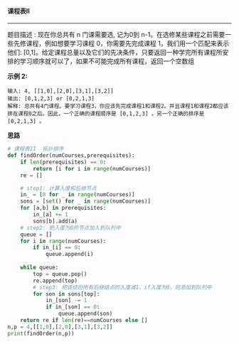 #### 课程表II

---

题目描述 :  现在你总共有 n 门课需要选, 记为0到 n-1。在选修某些课程之前需要一些先修课程，例如想要学习课程 0，你需要先完成课程 1，我们用一个匹配来表示他们: [0,1]。给定课程总量以及它们的先决条件，只要返回一种学完所有课程所安排的学习顺序就可以了，如果不可能完成所有课程，返回一个空数组

**示例 2:**

```
输入: 4, [[1,0],[2,0],[3,1],[3,2]]
输出: [0,1,2,3] or [0,2,1,3]
解释: 总共有4门课程。要学习课程3，你应该先完成课程1和课程2。并且课程1和课程2都应该排在课程0之后。因此，一个正确的课程顺序是 [0,1,2,3] 。另一个正确的排序是 [0,2,1,3] 。
```

**思路**

```python
# 课程表II  拓扑排序
def findOrder(numCourses,prerequisites):
    if len(prerequisites) == 0:
        return [i for i in range(numCourses)]
    re = []

    # step1: 计算入度和后继节点
    in_ = [0 for _ in range(numCourses)]
    sons = [set() for _ in range(numCourses)]
    for [a,b] in prerequisites:
        in_[a] += 1
        sons[b].add(a)
    # step2: 把入度为0的节点加入到队列中
    queue = []
    for i in range(numCourses):
        if in_[i] == 0:
            queue.append(i)
    
    while queue:
        top = queue.pop()
        re.append(top)
        # step3: 把该结的所有后继结点的入度减1，if入度为0，则添加到队列中
        for son in sons[top]:
            in_[son] -= 1
            if in_[son] == 0:
                queue.append(son)
    return re if len(re)==numCourses else []
n,p = 4,[[1,0],[2,0],[3,1],[3,2]]
print(findOrder(n,p))
```

